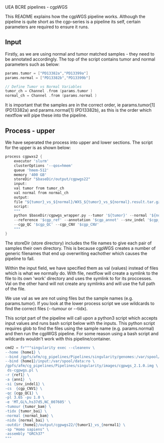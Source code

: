 UEA BCRE pipelines - cgpWGS


This README explains how the cgpWGS pipeline works. Although the pipeline is quite short as the cgp-series is a pipeline its self, certain parameters are required to ensure it runs.

## Input

Firstly, as we are using normal and tumor matched samples - they need to be annotated accordingly. The top of the script contains tumor and normal parameters such as below:

```go
params.tumor = ["PD13382a","PD13399a"]
params.normal = ["PD13382b","PD13399b"]

// Define Tumor vs Normal Variables
tumor_ch = Channel .from (params.tumor )
normal_ch = Channel .from (params.normal )
```

It is important that the samples are in the correct order, ie params.tumor[1] (PD13382a) and params.normal[1] (PD13382b), as this is the order which nextflow will pipe these into the pipeline.

## Process - upper

We have seperated the process into upper and lower sections. The script for the upper is as shown below:

```go
process cgpwxs2 {
	executor 'slurm'
	clusterOptions '--qos=hmem'
	queue 'hmem-512'
	memory '400 GB'
	storeDir "$baseDir/output/cgpwgs22"
	input:
	val tumor from tumor_ch
	val normal from normal_ch
	output:
	file "${tumor}_vs_${normal}/WXS_${tumor}_vs_${normal}.result.tar.gz"
	script:
	"""
	python $baseDir/cgpwgs_wrapper.py --tumor '${tumor}' --normal '${normal}' --assembly 'hg19' --home '$baseDir' \
	--reference '$cgp_ref' --annotation '$cgp_annot' --snv_indel '$cgp_snv_indel' \
	--cgp_QC '$cgp_QC' --cgp_CNV '$cgp_CNV'
	"""
}

```

The storeDir (store directory) includes the file names to give each pair of samples their own directory. This is because cgpWGS creates a number of generic filenames that end up overwriting eachother which causes the pipeline to fail.

Within the input field, we have specified them as val (values) instead of files which is what we normally do. With file, nextflow will create a symlink to the file to its own 'work' directory and uses the symlink to for its proccesses. Val on the other hand will not create any symlinks and will use the full path of the file.

We use val as we are not using files but the sample names (e.g. params.tumor). If you look at the lower process script we use wildcards to find the correct files (--tumour or --tidx).

This script part of the pipeline will call upon a python3 script which accepts input values and runs bash script below with the inputs. This python script requires glob to find the files using the sample name (e.g. params.normal) and then run the cgpWGS pipeline. For some reason using a bash script and wildcards wouldn't work with this pipeline/container.

```python
cmd2 = fr"""singularity exec --cleanenv \
--home {home1} \
--bind /gpfs/afm/cg_pipelines/Pipelines/singularity/genomes:/var/spool/ref:ro \
--bind {home1}/input:/var/spool/data:ro \
/gpfs/afm/cg_pipelines/Pipelines/singularity/images/cgpwgs_2.1.0.img \
 ds-cgpwgs.pl \
-r {ref1} \
-a {ann1}  \
-si {snv_indel1} \
-cs  {cgp_CNV1} \
-qc {cgp_QC1} \
-pl 3.65 -pu 1.0 \
-e 'MT,GL%,hs37d5,NC_007605' \
-tumour {tumor_bam} \
-tidx {tumor_bai} \
-normal {normal_bam} \
-nidx {normal_bai} \
-outdir {home1}/output/cgpwgs22/{tumor1}_vs_{normal1} \
-sp "Homo sapiens" \
-assembly "GRCh37"
"""
```
